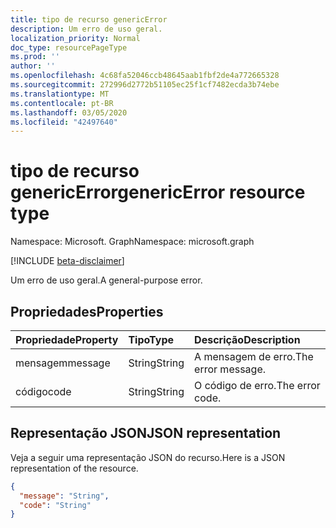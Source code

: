 ```yaml
---
title: tipo de recurso genericError
description: Um erro de uso geral.
localization_priority: Normal
doc_type: resourcePageType
ms.prod: ''
author: ''
ms.openlocfilehash: 4c68fa52046ccb48645aab1fbf2de4a772665328
ms.sourcegitcommit: 272996d2772b51105ec25f1cf7482ecda3b74ebe
ms.translationtype: MT
ms.contentlocale: pt-BR
ms.lasthandoff: 03/05/2020
ms.locfileid: "42497640"
---
```

# <a name="genericerror-resource-type"></a><span data-ttu-id="e9aa4-103">tipo de recurso genericError</span><span class="sxs-lookup"><span data-stu-id="e9aa4-103">genericError resource type</span></span>

<span data-ttu-id="e9aa4-104">Namespace: Microsoft. Graph</span><span class="sxs-lookup"><span data-stu-id="e9aa4-104">Namespace: microsoft.graph</span></span>

[!INCLUDE [beta-disclaimer](../../includes/beta-disclaimer.md)]

<span data-ttu-id="e9aa4-105">Um erro de uso geral.</span><span class="sxs-lookup"><span data-stu-id="e9aa4-105">A general-purpose error.</span></span>

## <a name="properties"></a><span data-ttu-id="e9aa4-106">Propriedades</span><span class="sxs-lookup"><span data-stu-id="e9aa4-106">Properties</span></span>

| <span data-ttu-id="e9aa4-107">Propriedade</span><span class="sxs-lookup"><span data-stu-id="e9aa4-107">Property</span></span> | <span data-ttu-id="e9aa4-108">Tipo</span><span class="sxs-lookup"><span data-stu-id="e9aa4-108">Type</span></span> | <span data-ttu-id="e9aa4-109">Descrição</span><span class="sxs-lookup"><span data-stu-id="e9aa4-109">Description</span></span> |
|:---------|:-----|:------------|
| <span data-ttu-id="e9aa4-110">mensagem</span><span class="sxs-lookup"><span data-stu-id="e9aa4-110">message</span></span> | <span data-ttu-id="e9aa4-111">String</span><span class="sxs-lookup"><span data-stu-id="e9aa4-111">String</span></span> | <span data-ttu-id="e9aa4-112">A mensagem de erro.</span><span class="sxs-lookup"><span data-stu-id="e9aa4-112">The error message.</span></span> |
| <span data-ttu-id="e9aa4-113">código</span><span class="sxs-lookup"><span data-stu-id="e9aa4-113">code</span></span> | <span data-ttu-id="e9aa4-114">String</span><span class="sxs-lookup"><span data-stu-id="e9aa4-114">String</span></span> | <span data-ttu-id="e9aa4-115">O código de erro.</span><span class="sxs-lookup"><span data-stu-id="e9aa4-115">The error code.</span></span> |

## <a name="json-representation"></a><span data-ttu-id="e9aa4-116">Representação JSON</span><span class="sxs-lookup"><span data-stu-id="e9aa4-116">JSON representation</span></span>

<span data-ttu-id="e9aa4-117">Veja a seguir uma representação JSON do recurso.</span><span class="sxs-lookup"><span data-stu-id="e9aa4-117">Here is a JSON representation of the resource.</span></span>

<!-- {
  "blockType": "resource",
  "optionalProperties": [
  ],
  "@odata.type": "microsoft.graph.genericError"
}-->

```json
{
  "message": "String",
  "code": "String"
}
```
